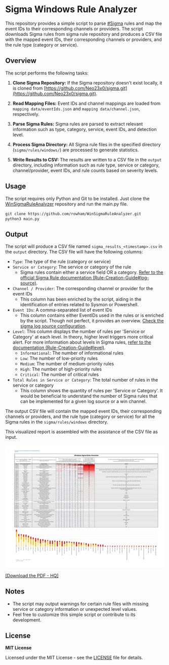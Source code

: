 # Sigma Windows Rule Analyzer

This repository provides a simple script to parse [#Sigma](https://github.com/SigmaHQ/sigma) rules and map the event IDs to their corresponding channels or providers. The script downloads Sigma rules from sigma rule repository and produces a CSV file with the mapped event IDs, their corresponding channels or providers, and the rule type (category or service).


## Overview

The script performs the following tasks:

1. **Clone Sigma Repository:** If the Sigma repository doesn't exist locally, it is cloned from [https://github.com/Neo23x0/sigma.git](https://github.com/Neo23x0/sigma.git).

2. **Read Mapping Files:** Event IDs and channel mappings are loaded from `mapping data/eventIds.json` and `mapping data/channel.json`, respectively.

3. **Parse Sigma Rules:** Sigma rules are parsed to extract relevant information such as type, category, service, event IDs, and detection level.

4. **Process Sigma Directory:** All Sigma rule files in the specified directory (`sigma/rules/windows/`) are processed to generate statistics.

5. **Write Results to CSV:** The results are written to a CSV file in the `output` directory, including information such as rule type, service or category, channel/provider, event IDs, and rule counts based on severity levels.


## Usage

The script requires only Python and Git to be installed. Just clone the [WinSigmaRuleAnalyzer](https://github.com/rowham/WinSigmaRuleAnalyzer.git) repository and run the main.py file.

```
git clone https://github.com/rowham/WinSigmaRuleAnalyzer.git
python3 main.py
```

## Output

The script will produce a CSV file named `sigma_results_<timestamp>.csv` in the `output` directory. The CSV file will have the following columns:

- `Type`: The type of the rule (category or service)
- `Service or Category`: The service or category of the rule
  - Sigma rules contain either a service field OR a category. [Refer to the official Sigma Rule documentation (Rule-Creation-Guide#log-source)](https://github.com/SigmaHQ/sigma/wiki/Rule-Creation-Guide#log-source). 
- `Channel / Provider`: The corresponding channel or provider for the event IDs
  -  This column has been enriched by the script, aiding in the identification of entries related to Sysmon or Powershell.
- `Event IDs`: A comma-separated list of event IDs
  - This column contains either EventIDs used in the rules or is enriched by the script. Though not perfect, it provides an overview. [Check the sigma log source configuration](https://github.com/SigmaHQ/sigma/tree/master/documentation/logsource-guides/windows).
- `Level`: This column displays the number of rules per 'Service or Category' at each level.
In theory, higher level triggers more critical alert.
For more information about levels in Sigma rules, [refer to the documentation (Rule-Creation-Guide#level)](https://github.com/SigmaHQ/sigma/wiki/Rule-Creation-Guide#level).
  - `Informational`: The number of informational rules
  - `Low`: The number of low-priority rules
  - `Medium`: The number of medium-priority rules
  - `High`: The number of high-priority rules
  - `Critical`: The number of critical rules
- `Total Rules in Service or Category`: The total number of rules in the service or category
  - This column shows the quantity of rules per 'Service or Category'.
It would be beneficial to understand the number of Sigma rules that can be implemented for a given log source or a win channel.

The output CSV file will contain the mapped event IDs, their corresponding channels or providers, and the rule type (category or service) for all the Sigma rules in the `sigma/rules/windows` directory.

This visualized report is assembled with the assistance of the CSV file as input.

![WinSigmaRuleAnalyzer Thumbnail](additional%20files%2FWinSigmaRuleAnalyzer-Thumbnail.jpg)

[[Download the PDF - HQ]](additional%20files%2FWinSigmaRuleAnalyzer.pdf)

## Notes

- The script may output warnings for certain rule files with missing service or category information or unexpected level values.
- Feel free to customize this simple script or contribute to its development.

## License
**MIT License**

Licensed under the MIT License - see the [LICENSE](LICENSE) file for details.
